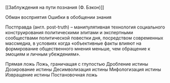 [[Заблуждения на пути познания (Ф. Бэкон)]]

Обман восприятия
Ошибки в обобщении знания

Постправда (англ. post-truth) – манипулятивная технология социального конструирования политическими элитами и экспертными сообществами политической повестки дня, посредством современных массмедиа, в условиях когда «объективные факты влияют на формирование общественного мнения меньше, чем обращение к эмоциям и личным убеждениям».

Прямая ложь
Ложь, граничащая с глупостью
Дробление истины
Дозирование истины
Десимволизация истины
Мифологизация истины
Извращение истины
Постановочная ложь
